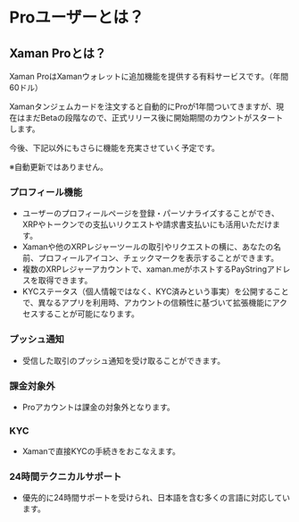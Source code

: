# Proユーザーとは？

## Xaman Proとは？

Xaman ProはXamanウォレットに追加機能を提供する有料サービスです。（年間60ドル）

&#x20;Xamanタンジェムカードを注文すると自動的にProが1年間ついてきますが、現在はまだBetaの段階なので、正式リリース後に開始期間のカウントがスタートします。

今後、下記以外にもさらに機能を充実させていく予定です。

※自動更新ではありません。

### プロフィール機能

* ユーザーのプロフィールページを登録・パーソナライズすることができ、XRPやトークンでの支払いリクエストや請求書支払いにも活用いただけます。
* Xamanや他のXRPレジャーツールの取引やリクエストの横に、あなたの名前、プロフィールアイコン、チェックマークを表示することができます。
* 複数のXRPレジャーアカウントで、xaman.meがホストするPayStringアドレスを取得できます。
* KYCステータス（個人情報ではなく、KYC済みという事実）を公開することで、異なるアプリを利用時、アカウントの信頼性に基づいて拡張機能にアクセスすることが可能になります。

### プッシュ通知

* 受信した取引のプッシュ通知を受け取ることができます。

### 課金対象外

* Proアカウントは課金の対象外となります。

### KYC

* Xamanで直接KYCの手続きをおこなえます。

### 24時間テクニカルサポート

* 優先的に24時間サポートを受けられ、日本語を含む多くの言語に対応しています。
